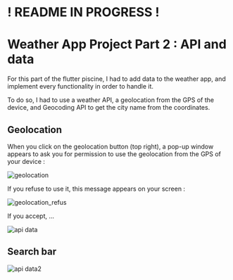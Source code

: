 # ! README IN PROGRESS !

# Weather App Project Part 2 : API and data 

For this part of the flutter piscine, I had to add data to the weather app, and implement every functionality in order to handle it. <br/>

To do so, I had to use a weather API, a geolocation from the GPS of the device, and Geocoding API to get the city name from the coordinates. <br/>

## Geolocation

When you click on the geolocation button (top right), a pop-up window appears to ask you for permission to use the geolocation from the GPS of your device :

![geolocation](https://github.com/Claken/Piscine_Flutter/assets/51683861/66d10dcf-f189-488b-b917-ce095e7a289a)

If you refuse to use it, this message appears on your screen :

![geolocation_refus](https://github.com/Claken/Piscine_Flutter/assets/51683861/79813cb3-b821-4e91-966c-61f6e5553c3b)

If you accept, ...

![api data](https://github.com/Claken/Piscine_Flutter/assets/51683861/1c03466c-e170-443e-9042-18feef4fdad0)

## Search bar

![api data2](https://github.com/Claken/Piscine_Flutter/assets/51683861/0c3afb9e-b931-4db5-8819-ff95df592320)

